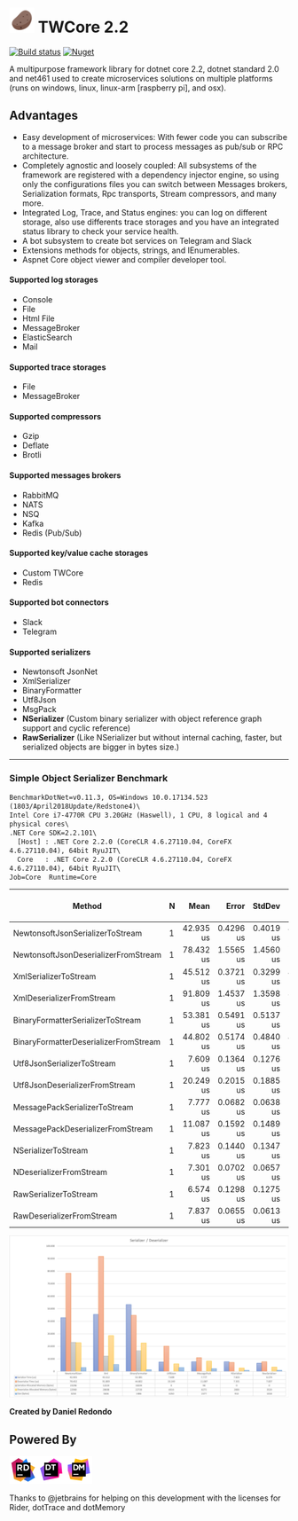# <img src="https://raw.githubusercontent.com/tonyredondo/TWCore2/master/doc/icon.png" alt="Potato" width="45px" height="45px" /> TWCore 2.2
[![Build status](https://ci.appveyor.com/api/projects/status/6jvbgouxmvd0wh3j/branch/master?svg=true)](https://ci.appveyor.com/project/tonyredondo/twcore2/branch/master)
[![Nuget](https://img.shields.io/nuget/vpre/TWCore.svg)](https://www.nuget.org/packages?q=Tags%3A"TWCore")

A multipurpose framework library for dotnet core 2.2, dotnet standard 2.0 and net461 used to create microservices solutions on multiple platforms (runs on windows, linux, linux-arm [raspberry pi], and osx). 

## Advantages

- Easy development of microservices: With fewer code you can subscribe to a message broker and start to process messages as pub/sub or RPC architecture.
- Completely agnostic and loosely coupled: All subsystems of the framework are registered with a dependency injector engine, so using only the configurations files you can switch between Messages brokers, Serialization formats, Rpc transports, Stream compressors, and many more.
- Integrated Log, Trace, and Status engines: you can log on different storage, also use differents trace storages and you have an integrated status library to check your service health.
- A bot subsystem to create bot services on Telegram and Slack
- Extensions methods for objects, strings, and IEnumerables.
- Aspnet Core object viewer and compiler developer tool.

#### Supported log storages
- Console
- File
- Html File
- MessageBroker
- ElasticSearch
- Mail

#### Supported trace storages
- File
- MessageBroker

#### Supported compressors
- Gzip
- Deflate
- Brotli

#### Supported messages brokers

- RabbitMQ
- NATS
- NSQ
- Kafka
- Redis (Pub/Sub)

#### Supported key/value cache storages

- Custom TWCore
- Redis

#### Supported bot connectors

- Slack
- Telegram

#### Supported serializers

- Newtonsoft JsonNet
- XmlSerializer
- BinaryFormatter
- Utf8Json
- MsgPack
- **NSerializer** (Custom binary serializer with object reference graph support and cyclic reference)
- **RawSerializer** (Like NSerializer but without internal caching, faster, but serialized objects are bigger in bytes size.)

---

### Simple Object Serializer Benchmark
```
BenchmarkDotNet=v0.11.3, OS=Windows 10.0.17134.523 (1803/April2018Update/Redstone4)\
Intel Core i7-4770R CPU 3.20GHz (Haswell), 1 CPU, 8 logical and 4 physical cores\
.NET Core SDK=2.2.101\
  [Host] : .NET Core 2.2.0 (CoreCLR 4.6.27110.04, CoreFX 4.6.27110.04), 64bit RyuJIT\
  Core   : .NET Core 2.2.0 (CoreCLR 4.6.27110.04, CoreFX 4.6.27110.04), 64bit RyuJIT\
Job=Core  Runtime=Core
```
|                                Method | N |      Mean |     Error |    StdDev |       Min |       Max | Gen 0/1k Op | Gen 1/1k Op | Gen 2/1k Op | Allocated Memory/Op |
|-------------------------------------- |-- |----------:|----------:|----------:|----------:|----------:|------------:|------------:|------------:|--------------------:|
|      NewtonsoftJsonSerializerToStream | 1 | 42.935 us | 0.4296 us | 0.4019 us | 42.123 us | 43.608 us |      3.6621 |      0.1831 |           - |             23296 B |
|  NewtonsoftJsonDeserializerFromStream | 1 | 78.432 us | 1.5565 us | 1.4560 us | 76.154 us | 80.546 us |      3.5400 |      0.8545 |           - |             22960 B |
|                 XmlSerializerToStream | 1 | 45.512 us | 0.3721 us | 0.3299 us | 44.858 us | 46.154 us |      1.8921 |           - |           - |             12224 B |
|             XmlDeserializerFromStream | 1 | 91.809 us | 1.4537 us | 1.3598 us | 89.874 us | 94.327 us |      4.5166 |      0.3662 |           - |             28608 B |
|     BinaryFormatterSerializerToStream | 1 | 53.381 us | 0.5491 us | 0.5137 us | 52.418 us | 54.022 us |      2.5635 |           - |           - |             16504 B |
| BinaryFormatterDeserializerFromStream | 1 | 44.802 us | 0.5174 us | 0.4840 us | 43.914 us | 45.613 us |      3.6011 |      0.4883 |           - |             22720 B |
|            Utf8JsonSerializerToStream | 1 |  7.609 us | 0.1364 us | 0.1276 us |  7.429 us |  7.832 us |           - |           - |           - |                   - |
|        Utf8JsonDeserializerFromStream | 1 | 20.249 us | 0.2015 us | 0.1885 us | 20.009 us | 20.641 us |      0.9460 |      0.1831 |           - |              6016 B |
|         MessagePackSerializerToStream | 1 |  7.777 us | 0.0682 us | 0.0638 us |  7.658 us |  7.900 us |           - |           - |           - |                96 B |
|     MessagePackDeserializerFromStream | 1 | 11.087 us | 0.1592 us | 0.1489 us | 10.795 us | 11.419 us |      1.3123 |      0.3204 |           - |              8272 B |
|                   NSerializerToStream | 1 |  7.823 us | 0.1440 us | 0.1347 us |  7.607 us |  8.051 us |           - |           - |           - |                   - |
|               NDeserializerFromStream | 1 |  7.301 us | 0.0702 us | 0.0657 us |  7.106 us |  7.405 us |      0.4425 |      0.0458 |           - |              2800 B |
|                 RawSerializerToStream | 1 |  6.574 us | 0.1298 us | 0.1275 us |  6.375 us |  6.781 us |           - |           - |           - |                   - |
|             RawDeserializerFromStream | 1 |  7.837 us | 0.0655 us | 0.0613 us |  7.748 us |  7.937 us |      0.5569 |      0.0763 |           - |              3520 B |

<img src="https://raw.githubusercontent.com/tonyredondo/TWCore2/master/doc/serializer-deserializer1.png" alt="Serializer Graph" />

**Created by Daniel Redondo**


## Powered By
<img src="https://raw.githubusercontent.com/tonyredondo/TWCore2/master/doc/rider.jpg" alt="Rider" width="50px" height="50px" /><img src="https://raw.githubusercontent.com/tonyredondo/TWCore2/master/doc/dotTrace.png" alt="dotTrace" width="50px" height="50px" /><img src="https://raw.githubusercontent.com/tonyredondo/TWCore2/master/doc/dotMemory.png" alt="dotMemory" width="50px" height="50px" />

Thanks to @jetbrains for helping on this development with the licenses for Rider, dotTrace and dotMemory
